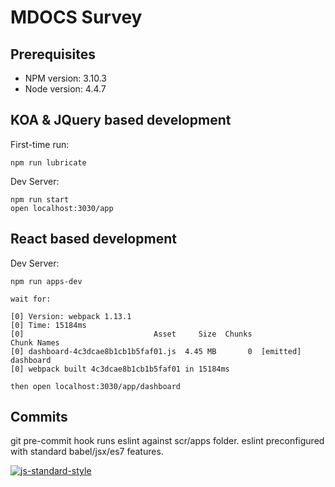 # MDOCS Survey

## Prerequisites

- NPM version: 3.10.3
- Node version: 4.4.7

## KOA & JQuery based development

First-time run:

    npm run lubricate

Dev Server:

    npm run start
    open localhost:3030/app

## React based development

Dev Server:

    npm run apps-dev

    wait for: 

    [0] Version: webpack 1.13.1
    [0] Time: 15184ms
    [0]                             Asset     Size  Chunks             Chunk Names
    [0] dashboard-4c3dcae8b1cb1b5faf01.js  4.45 MB       0  [emitted]  dashboard
    [0] webpack built 4c3dcae8b1cb1b5faf01 in 15184ms

    then open localhost:3030/app/dashboard

## Commits

git pre-commit hook runs eslint against scr/apps folder. eslint preconfigured with standard babel/jsx/es7 features.

[![js-standard-style](https://cdn.rawgit.com/feross/standard/master/badge.svg)](https://github.com/feross/standard)
